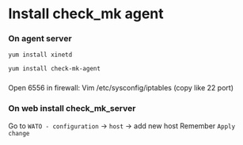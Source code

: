 # Install check_mk agent

### On agent server

```yum install xinetd```

```yum install check-mk-agent```

###
Open 6556 in firewall:
Vim /etc/sysconfig/iptables (copy like 22 port)


### On web install check_mk_server
Go to `WATO - configuration`
-> `host` -> add new host
Remember `Apply change`
